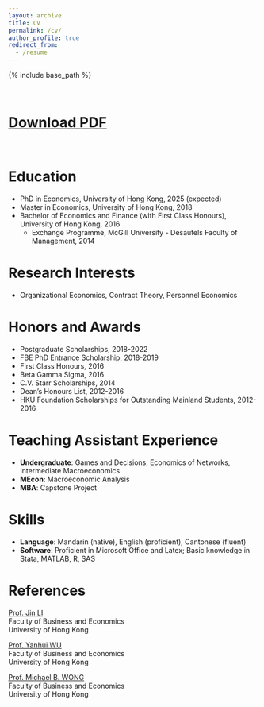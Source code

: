 ```yaml
---
layout: archive
title: CV
permalink: /cv/
author_profile: true
redirect_from:
  - /resume
---
```


{% include base_path %}

<br>

[Download PDF](https://andrew-yc-zhang.github.io/files/CV.pdf)
======

<br>

Education
======
* PhD in Economics, University of Hong Kong, 2025 (expected)
* Master in Economics, University of Hong Kong, 2018
* Bachelor of Economics and Finance (with First Class Honours), University of Hong Kong, 2016
  * Exchange Programme, McGill University - Desautels Faculty of Management, 2014

Research Interests
======
* Organizational Economics, Contract Theory, Personnel Economics
  
Honors and Awards
======
* Postgraduate Scholarships, 2018-2022
* FBE PhD Entrance Scholarship, 2018-2019
* First Class Honours, 2016
* Beta Gamma Sigma, 2016
* C.V. Starr Scholarships, 2014
* Dean’s Honours List, 2012-2016
* HKU Foundation Scholarships for Outstanding Mainland Students, 2012-2016

Teaching Assistant Experience
======
* **Undergraduate**: Games and Decisions, Economics of Networks, Intermediate Macroeconomics
* **MEcon**: Macroeconomic Analysis
* **MBA**: Capstone Project
 
Skills
======
* **Language**: Mandarin (native), English (proficient), Cantonese (fluent)
* **Software**: Proficient in Microsoft Office and Latex; Basic knowledge in Stata, MATLAB, R, SAS

References
======
[Prof. Jin LI](https://www.hkubs.hku.hk/people/jin-li) <br>
Faculty of Business and Economics <br>
University of Hong Kong <br>

[Prof. Yanhui WU](https://www.hkubs.hku.hk/people/yanhui-wu) <br>
Faculty of Business and Economics <br>
University of Hong Kong <br>

[Prof. Michael B. WONG](https://www.hkubs.hku.hk/people/michael-b-wong/) <br>
Faculty of Business and Economics <br>
University of Hong Kong
